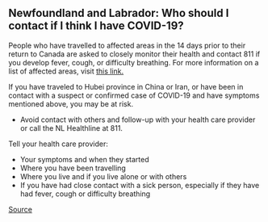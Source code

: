 ## Newfoundland and Labrador: Who should I contact if I think I have COVID-19?

People who have travelled to affected areas in the 14 days prior to their return to Canada are asked to closely monitor their health and contact 811 if you develop fever, cough, or difficulty breathing. For more information on a list of affected areas, visit [this link.](https://www.canada.ca/en/public-health/services/diseases/2019-novel-coronavirus-infection/health-professionals/covid-19-affected-areas-list.html)

If you have traveled to Hubei province in China or Iran, or have been in contact with a suspect or confirmed case of COVID-19 and have symptoms mentioned above, you may be at risk.

- Avoid contact with others and follow-up with your health care provider or call the NL Healthline at 811.

Tell your health care provider:

- Your symptoms and when they started
- Where you have been travelling
- Where you live and if you live alone or with others
- If you have had close contact with a sick person, especially if they have had fever, cough or difficulty breathing

[Source](https://www.health.gov.nl.ca/health/publichealth/cdc/coronavirus/)
